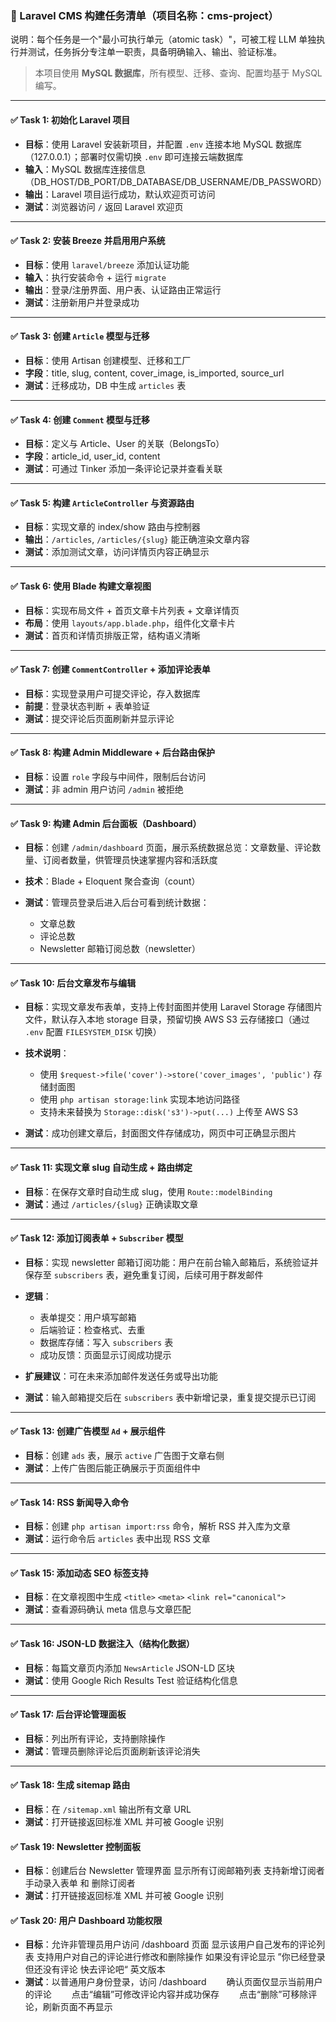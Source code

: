 ### 🧱 Laravel CMS 构建任务清单（项目名称：cms-project）

说明：每个任务是一个"最小可执行单元（atomic task）"，可被工程 LLM 单独执行并测试，任务拆分专注单一职责，具备明确输入、输出、验证标准。

> 本项目使用 **MySQL 数据库**，所有模型、迁移、查询、配置均基于 MySQL 编写。

---

#### ✅ Task 1: 初始化 Laravel 项目

* **目标**：使用 Laravel 安装新项目，并配置 `.env` 连接本地 MySQL 数据库（127.0.0.1）；部署时仅需切换 `.env` 即可连接云端数据库
* **输入**：MySQL 数据库连接信息（DB\_HOST/DB\_PORT/DB\_DATABASE/DB\_USERNAME/DB\_PASSWORD）
* **输出**：Laravel 项目运行成功，默认欢迎页可访问
* **测试**：浏览器访问 `/` 返回 Laravel 欢迎页

---

#### ✅ Task 2: 安装 Breeze 并启用用户系统

* **目标**：使用 `laravel/breeze` 添加认证功能
* **输入**：执行安装命令 + 运行 `migrate`
* **输出**：登录/注册界面、用户表、认证路由正常运行
* **测试**：注册新用户并登录成功

---

#### ✅ Task 3: 创建 `Article` 模型与迁移

* **目标**：使用 Artisan 创建模型、迁移和工厂
* **字段**：title, slug, content, cover\_image, is\_imported, source\_url
* **测试**：迁移成功，DB 中生成 `articles` 表

---

#### ✅ Task 4: 创建 `Comment` 模型与迁移

* **目标**：定义与 Article、User 的关联（BelongsTo）
* **字段**：article\_id, user\_id, content
* **测试**：可通过 Tinker 添加一条评论记录并查看关联

---

#### ✅ Task 5: 构建 `ArticleController` 与资源路由

* **目标**：实现文章的 index/show 路由与控制器
* **输出**：`/articles`, `/articles/{slug}` 能正确渲染文章内容
* **测试**：添加测试文章，访问详情页内容正确显示

---

#### ✅ Task 6: 使用 Blade 构建文章视图

* **目标**：实现布局文件 + 首页文章卡片列表 + 文章详情页
* **布局**：使用 `layouts/app.blade.php`，组件化文章卡片
* **测试**：首页和详情页排版正常，结构语义清晰

---

#### ✅ Task 7: 创建 `CommentController` + 添加评论表单

* **目标**：实现登录用户可提交评论，存入数据库
* **前提**：登录状态判断 + 表单验证
* **测试**：提交评论后页面刷新并显示评论

---

#### ✅ Task 8: 构建 Admin Middleware + 后台路由保护

* **目标**：设置 `role` 字段与中间件，限制后台访问
* **测试**：非 admin 用户访问 `/admin` 被拒绝

---

#### ✅ Task 9: 构建 Admin 后台面板（Dashboard）

* **目标**：创建 `/admin/dashboard` 页面，展示系统数据总览：文章数量、评论数量、订阅者数量，供管理员快速掌握内容和活跃度
* **技术**：Blade + Eloquent 聚合查询（count）
* **测试**：管理员登录后进入后台可看到统计数据：

  * 文章总数
  * 评论总数
  * Newsletter 邮箱订阅总数（newsletter）

---

#### ✅ Task 10: 后台文章发布与编辑

* **目标**：实现文章发布表单，支持上传封面图并使用 Laravel Storage 存储图片文件，默认存入本地 storage 目录，预留切换 AWS S3 云存储接口（通过 `.env` 配置 `FILESYSTEM_DISK` 切换）
* **技术说明**：

  * 使用 `$request->file('cover')->store('cover_images', 'public')` 存储封面图
  * 使用 `php artisan storage:link` 实现本地访问路径
  * 支持未来替换为 `Storage::disk('s3')->put(...)` 上传至 AWS S3
* **测试**：成功创建文章后，封面图文件存储成功，网页中可正确显示图片

---

#### ✅ Task 11: 实现文章 slug 自动生成 + 路由绑定

* **目标**：在保存文章时自动生成 slug，使用 `Route::modelBinding`
* **测试**：通过 `/articles/{slug}` 正确读取文章

---

#### ✅ Task 12: 添加订阅表单 + `Subscriber` 模型

* **目标**：实现 newsletter 邮箱订阅功能：用户在前台输入邮箱后，系统验证并保存至 `subscribers` 表，避免重复订阅，后续可用于群发邮件
* **逻辑**：

  * 表单提交：用户填写邮箱
  * 后端验证：检查格式、去重
  * 数据库存储：写入 `subscribers` 表
  * 成功反馈：页面显示订阅成功提示
* **扩展建议**：可在未来添加邮件发送任务或导出功能
* **测试**：输入邮箱提交后在 `subscribers` 表中新增记录，重复提交提示已订阅

---

#### ✅ Task 13: 创建广告模型 `Ad` + 展示组件

* **目标**：创建 `ads` 表，展示 `active` 广告图于文章右侧
* **测试**：上传广告图后能正确展示于页面组件中

---

#### ✅ Task 14: RSS 新闻导入命令

* **目标**：创建 `php artisan import:rss` 命令，解析 RSS 并入库为文章
* **测试**：运行命令后 `articles` 表中出现 RSS 文章

---

#### ✅ Task 15: 添加动态 SEO 标签支持

* **目标**：在文章视图中生成 `<title>` `<meta>` `<link rel="canonical">`
* **测试**：查看源码确认 meta 信息与文章匹配

---

#### ✅ Task 16: JSON-LD 数据注入（结构化数据）

* **目标**：每篇文章页内添加 `NewsArticle` JSON-LD 区块
* **测试**：使用 Google Rich Results Test 验证结构化信息

---

#### ✅ Task 17: 后台评论管理面板

* **目标**：列出所有评论，支持删除操作
* **测试**：管理员删除评论后页面刷新该评论消失

---

#### ✅ Task 18: 生成 sitemap 路由

* **目标**：在 `/sitemap.xml` 输出所有文章 URL
* **测试**：打开链接返回标准 XML 并可被 Google 识别




#### ✅  Task 19: Newsletter 控制面板

* **目标**：创建后台 Newsletter 管理界面 
            显示所有订阅邮箱列表
            支持新增订阅者手动录入表单 和 删除订阅者
* **测试**：打开链接返回标准 XML 并可被 Google 识别



#### ✅  Task 20: 用户 Dashboard 功能权限

* **目标**：允许非管理员用户访问 /dashboard 页面
            显示该用户自己发布的评论列表
           支持用户对自己的评论进行修改和删除操作
           如果没有评论显示 ”你已经登录但还没有评论 快去评论吧“ 英文版本
* **测试**：以普通用户身份登录，访问 /dashboard
  确认页面仅显示当前用户的评论
  点击“编辑”可修改评论内容并成功保存
  点击“删除”可移除评论，刷新页面不再显示


